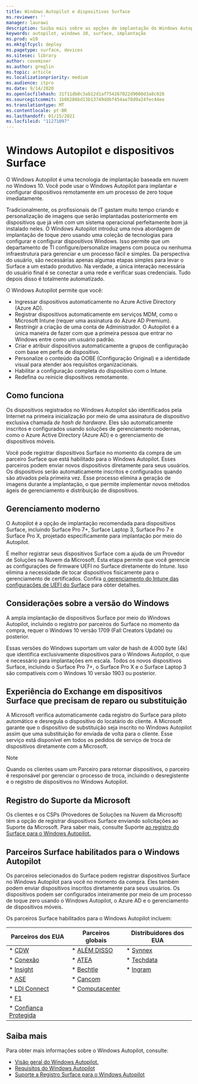 ```yaml
---
title: Windows Autopilot e dispositivos Surface
ms.reviewer: ''
manager: laurawi
description: Saiba mais sobre as opções de implantação do Windows Autopilot para dispositivos Surface.
keywords: autopilot, windows 10, surface, implantação
ms.prod: w10
ms.mktglfcycl: deploy
ms.pagetype: surface, devices
ms.sitesec: library
author: coveminer
ms.author: greglin
ms.topic: article
ms.localizationpriority: medium
ms.audience: itpro
ms.date: 9/14/2020
ms.openlocfilehash: 31f11db8c3ab12d1af754267022d9060d3a8c026
ms.sourcegitcommit: 1b86286bd13b13749ddbf454ae78d9a24fec44ee
ms.translationtype: MT
ms.contentlocale: pt-BR
ms.lasthandoff: 01/15/2021
ms.locfileid: "11271097"
---
```

# Windows Autopilot e dispositivos Surface

O Windows Autopilot é uma tecnologia de implantação baseada em nuvem no Windows 10. Você pode usar o Windows Autopilot para implantar e configurar dispositivos remotamente em um processo de zero toque imediatamente.

Tradicionalmente, os profissionais de IT gastam muito tempo criando e personalização de imagens que serão implantadas posteriormente em dispositivos que já vêm com um sistema operacional perfeitamente bom já instalado neles. O Windows Autopilot introduz uma nova abordagem de implantação de toque zero usando uma coleção de tecnologias para configurar e configurar dispositivos Windows. Isso permite que um departamento de TI configure/personalize imagens com pouca ou nenhuma infraestrutura para gerenciar e um processo fácil e simples. Da perspectiva do usuário, são necessárias apenas algumas etapas simples para levar o Surface a um estado produtivo. Na verdade, a única interação necessária do usuário final é se conectar a uma rede e verificar suas credenciais. Tudo depois disso é totalmente automatizado.

O Windows Autopilot permite que você:

- Ingressar dispositivos automaticamente no Azure Active Directory (Azure AD).
- Registrar dispositivos automaticamente em serviços MDM, como o Microsoft Intune (requer uma assinatura do Azure AD Premium).
- Restringir a criação de uma conta de Administrador. O Autopilot é a única maneira de fazer com que a primeira pessoa que entrar no Windows entre como um usuário padrão.
- Criar e atribuir dispositivos automaticamente a grupos de configuração com base em perfis de dispositivo.
- Personalize o conteúdo da OOBE (Configuração Original) e a identidade visual para atender aos requisitos organizacionais.
- Habilitar a configuração completa do dispositivo com o Intune.
- Redefina ou reinicie dispositivos remotamente.

##  <a name="how-it-works"></a>Como funciona

Os dispositivos registrados no Windows Autopilot são identificados pela Internet na primeira inicialização por meio de uma assinatura de dispositivo exclusiva chamada *de hash de hardware.* Eles são automaticamente inscritos e configurados usando soluções de gerenciamento modernas, como o Azure Active Directory (Azure AD) e o gerenciamento de dispositivos móveis.

Você pode registrar dispositivos Surface no momento da compra de um parceiro Surface que está habilitado para o Windows Autopilot. Esses parceiros podem enviar novos dispositivos diretamente para seus usuários. Os dispositivos serão automaticamente inscritos e configurados quando são ativados pela primeira vez. Esse processo elimina a geração de imagens durante a implantação, o que permite implementar novos métodos ágeis de gerenciamento e distribuição de dispositivos.

##  <a name="modern-management"></a>Gerenciamento moderno

O Autopilot é a opção de implantação recomendada para dispositivos Surface, incluindo Surface Pro 7+, Surface Laptop 3, Surface Pro 7 e Surface Pro X, projetado especificamente para implantação por meio do Autopilot.

 É melhor registrar seus dispositivos Surface com a ajuda de um Provedor de Soluções na Nuvem da Microsoft. Esta etapa permite que você gerencie as configurações de firmware UEFI no Surface diretamente do Intune. Isso elimina a necessidade de tocar dispositivos fisicamente para o gerenciamento de certificados. Confira [o gerenciamento do Intune das configurações de UEFI do Surface](surface-manage-dfci-guide.md) para obter detalhes.

##  <a name="windows-version-considerations"></a>Considerações sobre a versão do Windows

A ampla implantação de dispositivos Surface por meio do Windows Autopilot, incluindo o registro por parceiros do Surface no momento da compra, requer o Windows 10 versão 1709 (Fall Creators Update) ou posterior.

Essas versões do Windows suportam um valor de hash de 4.000 byte (4k) que identifica exclusivamente dispositivos para o Windows Autopilot, o que é necessário para implantações em escala. Todos os novos dispositivos Surface, incluindo o Surface Pro 7+, o Surface Pro X e o Surface Laptop 3 são compatíveis com o Windows 10 versão 1903 ou posterior.

##  <a name="exchange-experience-on-surface-devices-in-need-of-repair-or-replacement"></a>Experiência do Exchange em dispositivos Surface que precisam de reparo ou substituição

A Microsoft verifica automaticamente cada registro do Surface para piloto automático e desregula o dispositivo do locatário do cliente.  A Microsoft garante que o dispositivo de substituição seja inscrito no Windows Autopilot assim que uma substituição for enviada de volta para o cliente. Esse serviço está disponível em todos os pedidos de serviço de troca de dispositivos diretamente com a Microsoft.

> [!NOTE]
> Quando os clientes usam um Parceiro para retornar dispositivos, o parceiro é responsável por gerenciar o processo de troca, incluindo o desregistente e o registro de dispositivos no Windows Autopilot.

##  <a name="microsoft-support-registration"></a>Registro do Suporte da Microsoft

Os clientes e os CSPs (Provedores de Soluções na Nuvem da Microsoft) têm a opção de registrar dispositivos Surface enviando solicitações ao Suporte da Microsoft. Para saber mais, consulte Suporte [ao registro do Surface para o Windows Autopilot.](surface-autopilot-registration-support.md)

##  <a name="surface-partners-enabled-for-windows-autopilot"></a>Parceiros Surface habilitados para o Windows Autopilot

Os parceiros selecionados do Surface podem registrar dispositivos Surface no Windows Autopilot para você no momento da compra. Eles também podem enviar dispositivos inscritos diretamente para seus usuários. Os dispositivos podem ser configurados inteiramente por meio de um processo de toque zero usando o Windows Autopilot, o Azure AD e o gerenciamento de dispositivos móveis.

Os parceiros Surface habilitados para o Windows Autopilot incluem:

| Parceiros dos EUA | Parceiros globais | Distribuidores dos EUA |
|--------------|---------------|-------------------|
| * [CDW](https://www.cdw.com/) | * [ALÉM DISSO](https://www.also.com/ec/cms5/de_1010/1010_anbieter/microsoft/windows-autopilot/index.jsp) | * [Synnex](https://www.synnexcorp.com/us/microsoft/surface-autopilot/)  |
| * [Conexão](https://www.connection.com/brand/microsoft/microsoft-surface)   | * [ATEA](https://www.atea.com/) | * [Techdata](https://www.techdata.com/)  |
| * [Insight](https://www.insight.com/en_US/buy/partner/microsoft/surface/windows-autopilot.html)  | * [Bechtle](https://www.bechtle.com/marken/microsoft/microsoft-windows-autopilot) | * [Ingram](https://go.microsoft.com/fwlink/p/?LinkID=2128954)   |
| * [ASE](https://www.shi.com/Surface) | * [Cancom](https://www.cancom.de/) |    |
| * [LDI Connect](https://www.myldi.com/managed-it/)  | * [Computacenter](https://www.computacenter.com/uk) |    |
| * [F1](https://www.functiononeit.com/#empower)  |   |  |
| * [Confiança Protegida](https://go.microsoft.com/fwlink/p/?LinkID=2129005) | | | 

##  <a name="learn-more"></a>Saiba mais

Para obter mais informações sobre o Windows Autopilot, consulte:
- [Visão geral do Windows Autopilot.](https://docs.microsoft.com/windows/deployment/windows-autopilot/windows-10-autopilot)
- [Requisitos do Windows Autopilot](https://docs.microsoft.com/windows/deployment/windows-autopilot/windows-autopilot-requirements)
- [Suporte a Registro Surface para o Windows Autopilot](surface-autopilot-registration-support.md)